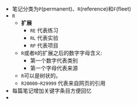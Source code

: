 - 笔记分类为`P`(permanent)、`R`(reference)和`F`(fleet)
- `R`
	- **扩展**
		- `RE` 代表练习
		- `RL` 代表实验
		- `RP` 代表项目
	- `R`或者`R`的扩展之后的数字字母含义:
		- 第一个数字代表类别
		- 第一个字母代表来源
	- `R`可以是树状的。
	- `R20000~R29999` 代表来自网页的引用
- 每篇笔记增加关键字条目方便回忆
-